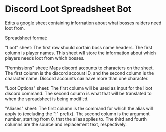 # Discord Loot Spreadsheet Bot
Edits a google sheet containing information about what bosses raiders need loot from.

Spreadsheet format:

"Loot" sheet:
The first row should contain boss name headers. The first column is player names. This sheet will store the information about which players needs loot from which bosses.

"Permissions" sheet:
Maps discord accounts to characters on the sheet. The first column is the discord account ID, and the second column is the character name. Discord accounts can have more than one character.

"Loot Options" sheet:
The first column will be used as input for the !loot discord command. The second column is what that will be translated to when the spreadsheet is being modified.

"Aliases" sheet:
The first column is the command for which the alias will apply to (excluding the "!" prefix). The second column is the argument number, starting from 0, that the alias applies to. The third and fourth columns are the source and replacement text, respectively.
